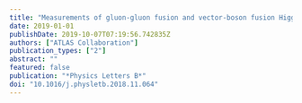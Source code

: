 ```yaml
---
title: "Measurements of gluon-gluon fusion and vector-boson fusion Higgs boson production cross-sections in the $H to WW^*to eν μν$ decay channel in pp collisions at $sqrts=$13TeV with the ATLAS detector"
date: 2019-01-01
publishDate: 2019-10-07T07:19:56.742835Z
authors: ["ATLAS Collaboration"]
publication_types: ["2"]
abstract: ""
featured: false
publication: "*Physics Letters B*"
doi: "10.1016/j.physletb.2018.11.064"
---
```


